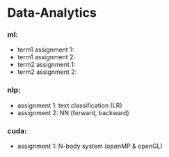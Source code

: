 # Data-Analytics


### ml:

* term1 assignment 1: 
* term1 assignment 2:
* term2 assignment 1: 
* term2 assignment 2:

### nlp:

* assignment 1: text classification (LR)
* assignment 2: NN (forward, backward)

### cuda:

* assignment 1: N-body system (openMP & openGL)


